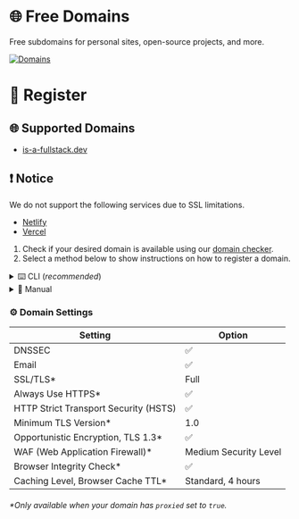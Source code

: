 # 🌐 Free Domains
Free subdomains for personal sites, open-source projects, and more.

[![Domains](https://img.shields.io/github/directory-file-count/free-domains/register/domains?label=domains&style=for-the-badge&type=file)](https://github.com/free-domains/register/tree/main/domains)

# 📝 Register
## 🌐 Supported Domains
- [is-a-fullstack.dev](https://is-a-fullstack.dev)

## ❗ Notice
We do not support the following services due to SSL limitations.

- [Netlify](https://www.netlify.com)
- [Vercel](https://vercel.com)

1. Check if your desired domain is available using our [domain checker](https://freesubdomains.org/check).
2. Select a method below to show instructions on how to register a domain.

<details>
  <summary>⌨️ CLI (<em>recommended</em>)</summary>
  <br>

  1. Install the CLI

  You can install the CLI by running the following command:

  ```bash
  npm install @free-domains/cli -g
  ```

  2. Login to the CLI

  Run the following command to login to the CLI and follow the steps.

  ```bash
  domains login
  ```

  3. Register a domain

  Run the following command and follow the steps to register a subdomain.

  ```bash
  domains register
  ```

</details>

<details>
  <summary>📝 Manual</summary>
  <br>

  1. **Star** and **[fork](https://github.com/free-domains/register/fork)** this repository.
  2. Add a new file called `example.domain.dev.json` in the `/domains` folder to register the `example` subdomain on the `domain.dev`.
    - An list of available domains can be found [here](#domains).
  3. Edit it to meet your needs.
    - The file listed below is just an **example**, provide a **valid** JSON file with your needs.
    - Make sure to remove any records that aren't needed.

  ```json
  {
      "domain": "is-a-fullstack.dev",
      "subdomain": "example",

      "owner": {
          "email": "hello@example.com"
      },

      "records": {
          "A": ["1.1.1.1", "1.0.0.1"],

          "AAAA": ["2606:4700:4700::1111", "2606:4700:4700::1001"],

          "CNAME": "example.com",

          "MX": [
              {
                  "priority": 10,
                  "value": "mx.example.com"
              }
          ],

          "TXT": [
              {
                  "name": "@",
                  "value": "example_verification=1234567890"
              }
          ]
      },

      "proxied": false
  }
  ```

  4. Your pull request will be reviewed and merged.
    - **Do not** ignore the pull request checklist, this is _required_.
    - Make sure to keep an eye on your pull request in case we need you to make any changes!
  5. After the pull request is merged, please allow up to 24 hours for the changes to propagate _(in most cases it takes up to 5 minutes)_
  6. Enjoy your new domain!

</details>

### ⚙️ Domain Settings
| Setting | Option |
|-|-|
| DNSSEC | ✅ |
| Email | ✅ |
| SSL/TLS* | Full |
| Always Use HTTPS* | ✅ |
| HTTP Strict Transport Security (HSTS) | ✅ |
| Minimum TLS Version* | 1.0 |
| Opportunistic Encryption, TLS 1.3* | ✅ |
| WAF (Web Application Firewall)* | Medium Security Level |
| Browser Integrity Check* | ✅ |
| Caching Level, Browser Cache TTL* | Standard, 4 hours |

###### \*Only available when your domain has `proxied` set to `true`.
